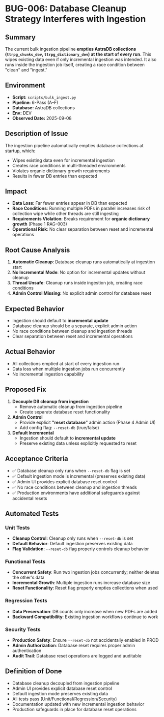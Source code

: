 # BUG-006: Database Cleanup Strategy Interferes with Ingestion

## Summary
The current bulk ingestion pipeline **empties AstraDB collections (`ttrpg_chunks_dev`, `ttrpg_dictionary_dev`) at the start of every run**. This wipes existing data even if only incremental ingestion was intended. It also runs inside the ingestion job itself, creating a race condition between "clean" and "ingest."

## Environment
- **Script:** `scripts/bulk_ingest.py`
- **Pipeline:** 6-Pass (A–F)
- **Database:** AstraDB collections
- **Env:** DEV
- **Observed Date:** 2025-09-08

## Description of Issue
The ingestion pipeline automatically empties database collections at startup, which:
- Wipes existing data even for incremental ingestion
- Creates race conditions in multi-threaded environments
- Violates organic dictionary growth requirements
- Results in fewer DB entries than expected

## Impact
- **Data Loss**: Far fewer entries appear in DB than expected
- **Race Conditions**: Running multiple PDFs in parallel increases risk of collection wipe while other threads are still ingesting
- **Requirements Violation**: Breaks requirement for **organic dictionary growth** (Phase 1 RAG-003)
- **Operational Risk**: No clear separation between reset and incremental operations

## Root Cause Analysis
1. **Automatic Cleanup**: Database cleanup runs automatically at ingestion start
2. **No Incremental Mode**: No option for incremental updates without cleanup
3. **Thread Unsafe**: Cleanup runs inside ingestion job, creating race conditions
4. **Admin Control Missing**: No explicit admin control for database reset

## Expected Behavior
- Ingestion should default to **incremental update**
- Database cleanup should be a separate, explicit admin action
- No race conditions between cleanup and ingestion threads
- Clear separation between reset and incremental operations

## Actual Behavior
- All collections emptied at start of every ingestion run
- Data loss when multiple ingestion jobs run concurrently
- No incremental ingestion capability

## Proposed Fix
1. **Decouple DB cleanup from ingestion**
   - Remove automatic cleanup from ingestion pipeline
   - Create separate database reset functionality
2. **Admin Control**
   - Provide explicit **"reset database"** admin action (Phase 4 Admin UI)
   - Add config flag: `--reset-db` (true/false)
3. **Default Incremental**
   - Ingestion should default to **incremental update**
   - Preserve existing data unless explicitly requested to reset

## Acceptance Criteria
- ✅ Database cleanup only runs when `--reset-db` flag is set
- ✅ Default ingestion mode is incremental (preserves existing data)
- ✅ Admin UI provides explicit database reset control
- ✅ No race conditions between cleanup and ingestion threads
- ✅ Production environments have additional safeguards against accidental resets

## Automated Tests

### Unit Tests
- **Cleanup Control**: Cleanup only runs when `--reset-db` is set
- **Default Behavior**: Default ingestion preserves existing data
- **Flag Validation**: `--reset-db` flag properly controls cleanup behavior

### Functional Tests
- **Concurrent Safety**: Run two ingestion jobs concurrently; neither deletes the other's data
- **Incremental Growth**: Multiple ingestion runs increase database size
- **Reset Functionality**: Reset flag properly empties collections when used

### Regression Tests
- **Data Preservation**: DB counts only increase when new PDFs are added
- **Backward Compatibility**: Existing ingestion workflows continue to work

### Security Tests
- **Production Safety**: Ensure `--reset-db` not accidentally enabled in PROD
- **Admin Authorization**: Database reset requires proper admin authentication
- **Audit Trail**: Database reset operations are logged and auditable

## Definition of Done
- Database cleanup decoupled from ingestion pipeline
- Admin UI provides explicit database reset control
- Default ingestion mode preserves existing data
- All tests pass (Unit/Functional/Regression/Security)
- Documentation updated with new incremental ingestion behavior
- Production safeguards in place for database reset operations